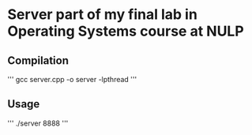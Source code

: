 # Server part of my final lab in Operating Systems course at NULP

## Compilation 
'''
gcc server.cpp -o server -lpthread
'''

## Usage
'''
./server 8888
'''
